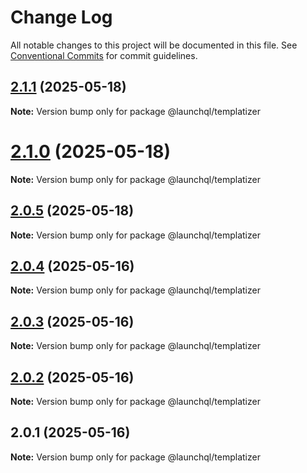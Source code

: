 # Change Log

All notable changes to this project will be documented in this file.
See [Conventional Commits](https://conventionalcommits.org) for commit guidelines.

## [2.1.1](https://github.com/launchql/launchql/compare/@launchql/templatizer@2.1.0...@launchql/templatizer@2.1.1) (2025-05-18)

**Note:** Version bump only for package @launchql/templatizer





# [2.1.0](https://github.com/launchql/launchql/compare/@launchql/templatizer@2.0.5...@launchql/templatizer@2.1.0) (2025-05-18)

**Note:** Version bump only for package @launchql/templatizer





## [2.0.5](https://github.com/launchql/launchql/compare/@launchql/templatizer@2.0.4...@launchql/templatizer@2.0.5) (2025-05-18)

**Note:** Version bump only for package @launchql/templatizer





## [2.0.4](https://github.com/launchql/launchql/compare/@launchql/templatizer@2.0.3...@launchql/templatizer@2.0.4) (2025-05-16)

**Note:** Version bump only for package @launchql/templatizer





## [2.0.3](https://github.com/launchql/launchql/compare/@launchql/templatizer@2.0.2...@launchql/templatizer@2.0.3) (2025-05-16)

**Note:** Version bump only for package @launchql/templatizer





## [2.0.2](https://github.com/launchql/launchql/compare/@launchql/templatizer@2.0.1...@launchql/templatizer@2.0.2) (2025-05-16)

**Note:** Version bump only for package @launchql/templatizer





## 2.0.1 (2025-05-16)

**Note:** Version bump only for package @launchql/templatizer
